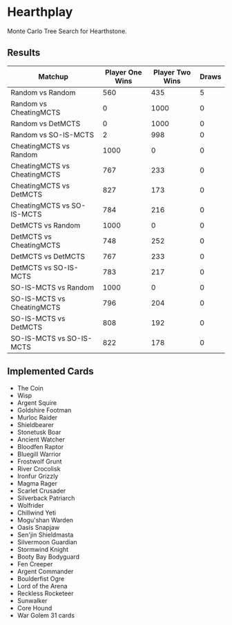 Hearthplay
==========

Monte Carlo Tree Search for Hearthstone.

## Results

| Matchup | Player One Wins | Player Two Wins | Draws |
| ------------- | ------------- | ------------- | ------------- |
| Random vs Random  | 560 | 435 | 5 |
| Random vs CheatingMCTS  | 0 | 1000 | 0 |
| Random vs DetMCTS  | 0 | 1000 | 0 |
| Random vs SO-IS-MCTS  | 2 | 998 | 0 |
| CheatingMCTS vs Random  | 1000 | 0 | 0 |
| CheatingMCTS vs CheatingMCTS  | 767 | 233 | 0 |
| CheatingMCTS vs DetMCTS  | 827 | 173 | 0 |
| CheatingMCTS vs SO-IS-MCTS  | 784 | 216 | 0 |
| DetMCTS vs Random  | 1000 | 0 | 0 |
| DetMCTS vs CheatingMCTS  | 748  | 252  | 0 |
| DetMCTS vs DetMCTS  |  767  | 233  | 0 |
| DetMCTS vs SO-IS-MCTS  | 783  | 217  | 0 |
| SO-IS-MCTS vs Random | 1000 | 0    | 0 |
| SO-IS-MCTS vs CheatingMCTS  | 796  | 204  | 0 |
| SO-IS-MCTS vs DetMCTS      |  808  | 192  | 0 |
| SO-IS-MCTS vs SO-IS-MCTS   |  822  | 178  | 0 |

## Implemented Cards

* The Coin
* Wisp
* Argent Squire
* Goldshire Footman
* Murloc Raider
* Shieldbearer
* Stonetusk Boar
* Ancient Watcher
* Bloodfen Raptor
* Bluegill Warrior
* Frostwolf Grunt
* River Crocolisk
* Ironfur Grizzly
* Magma Rager
* Scarlet Crusader
* Silverback Patriarch
* Wolfrider
* Chillwind Yeti
* Mogu'shan Warden
* Oasis Snapjaw
* Sen'jin Shieldmasta
* Silvermoon Guardian
* Stormwind Knight
* Booty Bay Bodyguard
* Fen Creeper
* Argent Commander
* Boulderfist Ogre
* Lord of the Arena
* Reckless Rocketeer
* Sunwalker
* Core Hound
* War Golem
31 cards